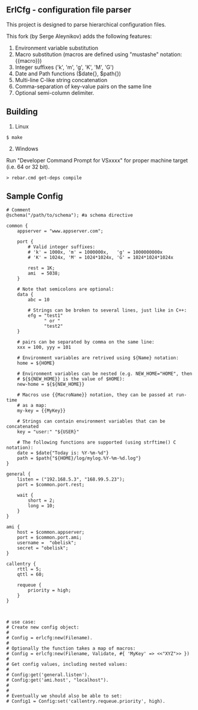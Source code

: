## ErlCfg - configuration file parser ##

This project is designed to parse hierarchical configuration files.

This fork (by Serge Aleynikov) adds the following features:

1. Environment variable substitution
2. Macro substitution (macros are defined using "mustashe" notation: {{macro}})
3. Integer suffixes ('k', 'm', 'g', 'K', 'M', 'G')
4. Date and Path functions ($date{}, $path{})
5. Multi-line C-like string concatenation
6. Comma-separation of key-value pairs on the same line
7. Optional semi-column delimiter.

## Building ##

1. Linux
```
$ make
```
2. Windows

  Run "Developer Command Prompt for VSxxxx" for proper machine target (i.e. 64 or 32 bit).
```
> rebar.cmd get-deps compile
```

## Sample Config ##

```
# Comment
@schema("/path/to/schema"); #a schema directive

common {
    appserver = "www.appserver.com";

    port {
        # Valid integer suffixes:
        # 'k' = 1000x, 'm' = 1000000x,   'g' = 1000000000x
        # 'K' = 1024x, 'M' = 1024*1024x, 'G' = 1024*1024*1024x

        rest = 1K;
        ami  = 5038;
    }

    # Note that semicolons are optional:
    data {
        abc = 10

        # Strings can be broken to several lines, just like in C++:
        efg = "test1"
              " or "
              "test2"
    }

    # pairs can be separated by comma on the same line:
    xxx = 100, yyy = 101

    # Environment variables are retrived using ${Name} notation:
    home = ${HOME}
    
    # Environment variables can be nested (e.g. NEW_HOME="HOME", then
    # ${${NEW_HOME}} is the value of $HOME):
    new-home = ${${NEW_HOME}}

    # Macros use {{MacroName}} notation, they can be passed at run-time
    # as a map:
    my-key = {{MyKey}}

    # Strings can contain environment variables that can be concatenated
    key = "user:" "${USER}"

    # The following functions are supported (using strftime() C notation):
    date = $date{"Today is: %Y-%m-%d"}
    path = $path{"${HOME}/log/mylog.%Y-%m-%d.log"}
}

general {
    listen = ("192.168.5.3", "168.99.5.23");
    port = $common.port.rest;

    wait {
        short = 2;
        long = 10;
    }
}

ami {
    host = $common.appserver;
    port = $common.port.ami;
    username =  "obelisk";
    secret = "obelisk";
}

callentry {
    rttl = 5;
    qttl = 60;

    requeue {
        priority = high;
    }
}



# use case:
# Create new config object:
#
# Config = erlcfg:new(Filename).
# 
# Optionally the function takes a map of macros:
# Config = erlcfg:new(Filename, Validate, #{ 'MyKey' => <<"XYZ">> })
# 
# Get config values, including nested values:
#
# Config:get('general.listen').
# Config:get('ami.host', "localhost").
#
#
# Eventually we should also be able to set:
# Config1 = Config:set('callentry.requeue.priority', high).
```
